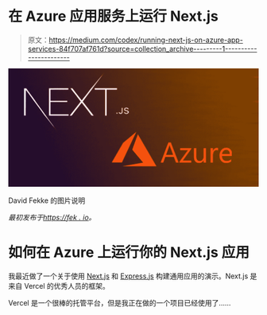 # 在 Azure 应用服务上运行 Next.js

> 原文：<https://medium.com/codex/running-next-js-on-azure-app-services-84f707af761d?source=collection_archive---------1----------------------->

![](img/ea028d2f9f999b779954d1a90f4d3f32.png)

David Fekke 的图片说明

*最初发布于*[*https://fek . io*](https://fek.io/blog/running-next-js-on-azure-app-services/)*。*

# 如何在 Azure 上运行你的 Next.js 应用

我最近做了一个关于使用 [Next.js](https://nextjs.org) 和 [Express.js](https://expressjs.com) 构建通用应用的演示。Next.js 是来自 Vercel 的优秀人员的框架。

Vercel 是一个很棒的托管平台，但是我正在做的一个项目已经使用了……